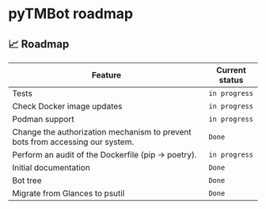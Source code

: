# pyTMBot roadmap

## 📈 Roadmap

| Feature                                                                       | Current status |
|-------------------------------------------------------------------------------|----------------|
| Tests                                                                         | `in progress`  |
| Check Docker image updates                                                    | `in progress`  |
| Podman support                                                                | `in progress`  |
| Change the authorization mechanism to prevent bots from accessing our system. | `Done`         |
| Perform an audit of the Dockerfile (pip -> poetry).                           | `in progress`  |
| Initial documentation                                                         | `Done`         |
| Bot tree                                                                      | `Done`         |
| Migrate from Glances to psutil                                                | `Done`         |

